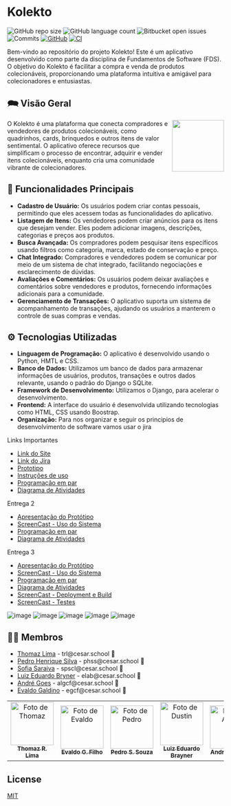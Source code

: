# Kolekto 

![GitHub repo size](https://img.shields.io/github/repo-size/P-E-N-T-E-S/Kolekto?style=flat)
![GitHub language count](https://img.shields.io/github/languages/count/P-E-N-T-E-S/Kolekto?style=flat&logo=python)
![Bitbucket open issues](https://img.shields.io/bitbucket/issues/P-E-N-T-E-S/Kolekto?style=flat&logo=github)
![Commits](https://img.shields.io/github/commit-activity/t/P-E-N-T-E-S/Kolekto?style=flat&logo=github)
[![GitHub](https://img.shields.io/github/license/P-E-N-T-E-S/Kolekto)](LICENSE.md)
[![CI](https://github.com/P-E-N-T-E-S/Kolekto/actions/workflows/prod_kolekto.yml/badge.svg)](https://github.com/P-E-N-T-E-S/Kolekto/actions/workflows/ci.yml)

<!--
Atualizações para o Futuro
![Site Online](https://img.shields.io/website) 
--> 


Bem-vindo ao repositório do projeto Kolekto! Este é um aplicativo desenvolvido como parte da disciplina de Fundamentos de Software (FDS). O objetivo do Kolekto é facilitar a compra e venda de produtos colecionáveis, proporcionando uma plataforma intuitiva e amigável para colecionadores e entusiastas.

## 🗪 Visão Geral

<p float="left">

<img align="right" width="120" src="https://i.imgur.com/rfOkMw2.png" />

O Kolekto é uma plataforma que conecta compradores e vendedores de produtos colecionáveis, como quadrinhos, cards, brinquedos e outros itens de valor sentimental. O aplicativo oferece recursos que simplificam o processo de encontrar, adquirir e vender itens colecionáveis, enquanto cria uma comunidade vibrante de colecionadores.

## 🔧 Funcionalidades Principais

- **Cadastro de Usuário:** Os usuários podem criar contas pessoais, permitindo que eles acessem todas as funcionalidades do aplicativo.
- **Listagem de Itens:** Os vendedores podem criar anúncios para os itens que desejam vender. Eles podem adicionar imagens, descrições, categorias e preços aos produtos.
- **Busca Avançada:** Os compradores podem pesquisar itens específicos usando filtros como categoria, marca, estado de conservação e preço.
- **Chat Integrado:** Compradores e vendedores podem se comunicar por meio de um sistema de chat integrado, facilitando negociações e esclarecimento de dúvidas.
- **Avaliações e Comentários:** Os usuários podem deixar avaliações e comentários sobre vendedores e produtos, fornecendo informações adicionais para a comunidade.
- **Gerenciamento de Transações:** O aplicativo suporta um sistema de acompanhamento de transações, ajudando os usuários a manterem o controle de suas compras e vendas.

## ⚙ Tecnologias Utilizadas

- **Linguagem de Programação:** O aplicativo é desenvolvido usando o Python, HMTL e CSS.
- **Banco de Dados:** Utilizamos um banco de dados para armazenar informações de usuários, produtos, transações e outros dados relevante, usando o padrão do Django o SQLite.
- **Framework de Desenvolvimento:** Utilizamos o Django, para acelerar o desenvolvimento.
- **Frontend:** A interface do usuário é desenvolvida utilizando tecnologias como HTML, CSS usando Boostrap.
- **Organização:** Para nos organizar e seguir os principios de desenvolvimento de software vamos usar o jira

<p>Links Importantes</p>
<ul>
  <li>
    <a  href="https://kolekto.azurewebsites.net"
      >Link do Site</a
    >
  </li>
    <li>
    <a  href="https://pentes.atlassian.net/jira/software/projects/KLK/boards/4"
      >Link do Jira</a
    >
  </li>
  <li> 
        <a  href="https://www.figma.com/file/jOfywNY7puA1jQq3IbesyK/Kolekto?type=design&node-id=0%3A1&mode=design&t=WAiNgMVluPa1D5W7"
        >Prototipo </a></li>
  <li>
    <a  href="https://docs.google.com/document/d/1p9zjSeGfZ_tuO5J4OwFa8QlAKEKO0YaJRCOkXo4b870/edit?usp=sharing"
      >Instruções de uso</a
    >
  </li>
  <li>
    <a  href="https://docs.google.com/document/d/1zw3Q6Y6QbHdDzpf4Eu1U9jx_Ms4kfT1JEyAKVdMWnt8/edit?usp=sharing"
      >Programação em par</a
    >
  </li>
  <li>
    <a  href="https://drive.google.com/file/d/1N920ENkea0Z2DfxY9_b8sYHP0fhKI-kb/view?usp=sharing"
      >Diagrama de Atividades</a
    >
  </li>
</ul>

<p>Entrega 2</p>
<ul>
  <li>
    <a  href="https://youtu.be/gdpRbjAJmQc"
      >Apresentação do Protótipo</a
    >
  </li>
  <li>
    <a  href="https://youtu.be/c_LAf2qt6hs"
      >ScreenCast - Uso do Sistema</a
    >
  </li>
  <li>
    <a  href="https://docs.google.com/document/d/1zw3Q6Y6QbHdDzpf4Eu1U9jx_Ms4kfT1JEyAKVdMWnt8/edit?usp=sharing"
      >Programação em par</a
    >
  </li>
  <li>
    <a  href="https://drive.google.com/file/d/1N920ENkea0Z2DfxY9_b8sYHP0fhKI-kb/view?usp=sharing"
      >Diagrama de Atividades</a
    >
  </li>
</ul>

<p>Entrega 3</p>
<ul>
  <li>
    <a  href="https://youtu.be/8a6elg7hm6c"
      >Apresentação do Protótipo</a
    >
  </li>
  <li>
    <a  href="https://youtu.be/fr3kOm6Qg9A"
      >ScreenCast - Uso do Sistema</a
    >
  </li>
  <li>
    <a  href="https://docs.google.com/document/d/1zw3Q6Y6QbHdDzpf4Eu1U9jx_Ms4kfT1JEyAKVdMWnt8/edit?usp=sharing"
      >Programação em par</a
    >
  </li>
  <li>
    <a  href="https://drive.google.com/file/d/1N920ENkea0Z2DfxY9_b8sYHP0fhKI-kb/view?usp=sharing"
      >Diagrama de Atividades</a
    >
  </li>
  <li>
    <a  href="https://youtu.be/SDmNh9oqI5Y"
      >ScreenCast - Deployment e Build</a
    >
  </li>
  <li>
    <a  href="https://youtu.be/ALnwsyG-GkY"
      >ScreenCast - Testes</a
    >
  </li>
</ul>

  ![image](https://github.com/P-E-N-T-E-S/Kolekto/assets/126795323/dedb9388-ddd7-497e-bba9-41bfb486e18c)
  ![image](https://github.com/P-E-N-T-E-S/Kolekto/assets/126795323/9cc066c0-1f20-4eb2-b912-5e5aaf02fc28)
  ![image](https://github.com/P-E-N-T-E-S/Kolekto/assets/126795323/e5b9202b-4cac-4053-8d8b-b12543eebe8d)
  ![image](https://github.com/P-E-N-T-E-S/Kolekto/assets/126795323/aa4df3eb-7a02-4cfe-b595-1881bedc7a61)
  ![image](https://github.com/P-E-N-T-E-S/Kolekto/assets/126795323/c61f45a9-7844-4574-bafd-a516681bdcc6)

## 👩‍💻 Membros

<ul>
  <li>
    <a href="https://github.com/Thomazrlima">Thomaz Lima</a> -
    trl@cesar.school 📩
  </li>
  <li>
    <a href="https://github.com/hsspedro">Pedro Henrique Silva</a> -
    phss@cesar.school 📩
  </li>
  <li>
    <a href="https://github.com/Sofia-Saraiva">Sofia Saraiva</a> -
    spscl@cesar.school 📩
  </li>
  <li>
    <a href="https://github.com/Luiz-Edu0202">Luiz Eduardo Bryner</a> -
    elab@cesar.school 📩
  </li>
  <li>
    <a href="https://github.com/Nerebo">André Goes</a> - algcf@cesar.school 📩
  </li>
  <li>
    <a href="https://github.com/evaldocunhaf">Evaldo Galdino</a> - egcf@cesar.school 📩
  </li>
</ul>
  
<table>
  <tr>
    <td align="center">
      <a href="https://github.com/Thomazrlima">
        <img src="https://avatars3.githubusercontent.com/Thomazrlima" width="100px;" alt="Foto de Thomaz"/><br>
        <sub>
          <b>Thomaz R. Lima</b>
        </sub>
      </a>
    </td>
    <td align="center">
      <a href="https://github.com/evaldocunhaf">
        <img src="https://avatars3.githubusercontent.com/evaldocunhaf" width="100px;" alt="Foto de Evaldo"/><br>
        <sub>
          <b>Evaldo G. Filho</b>
        </sub>
      </a>
    </td>
    <td align="center">
      <a href="https://github.com/hsspedro">
        <img src="https://avatars.githubusercontent.com/hsspedro" width="100px;" alt="Foto de Pedro"/><br>
        <sub>
          <b>Pedro S. Souza</b>
        </sub>
      </a>
    </td>
    <td align="center">
      <a href="https://github.com/Luiz-Edu0202">
        <img src="https://avatars.githubusercontent.com/Luiz-Edu0202" width="100px;" alt="Foto de Dustin"/><br>
        <sub>
          <b>Luiz Eduardo Brayner</b>
        </sub>
      </a>
    </td>
    <td align="center">
      <a href="https://github.com/Nerebo">
        <img src="https://avatars.githubusercontent.com/Nerebo" width="100px;" alt="Foto de André"/><br>
        <sub>
          <b>André Fonseca</b>
        </sub>
      </a>
    </td>
    <td align="center">
      <a href="https://github.com/Sofia-Saraiva">
        <img src="https://avatars.githubusercontent.com/Sofia-Saraiva" width="100px;" alt="Foto de Sofia"/><br>
        <sub>
          <b>Sofia Saraiva</b>
        </sub>
      </a>
    </td>
  </tr>
</table>

## License

[MIT](https://github.com/P-E-N-T-E-S/Kolekto/blob/master/LICENSE.md)

<!--
Atualizações para o Futuro

## 💻 Pré-requisitos

Antes de começar, verifique se você atendeu aos seguintes requisitos:

* Você instalou a versão mais recente de `<linguagem / dependência / requeridos>`
* Você tem uma máquina `<Windows / Linux / Mac>`. Indique qual sistema operacional é compatível / não compatível.
* Você leu `<guia / link / documentação_relacionada_ao_projeto>`.

## 🚀 Instalando <nome_do_projeto>

Para instalar o <nome_do_projeto>, siga estas etapas:

Linux e macOS:
```
<comando_de_instalação>
```

Windows:
```
<comando_de_instalação>
```
## ☕ Usando <nome_do_projeto>

Para usar <nome_do_projeto>, siga estas etapas:

```
<exemplo_de_uso>
```

Adicione comandos de execução e exemplos que você acha que os usuários acharão úteis. Fornece uma referência de opções para pontos de bônus!

## 📫 Contribuindo para <nome_do_projeto>

Para contribuir com <nome_do_projeto>, siga estas etapas:

1. Bifurque este repositório.
2. Crie um branch: `git checkout -b <nome_branch>`.
3. Faça suas alterações e confirme-as: `git commit -m '<mensagem_commit>'`
4. Envie para o branch original: `git push origin <nome_do_projeto> / <local>`
5. Crie a solicitação de pull.

Como alternativa, consulte a documentação do GitHub em [como criar uma solicitação pull](https://help.github.com/en/github/collaborating-with-issues-and-pull-requests/creating-a-pull-request).


-->
